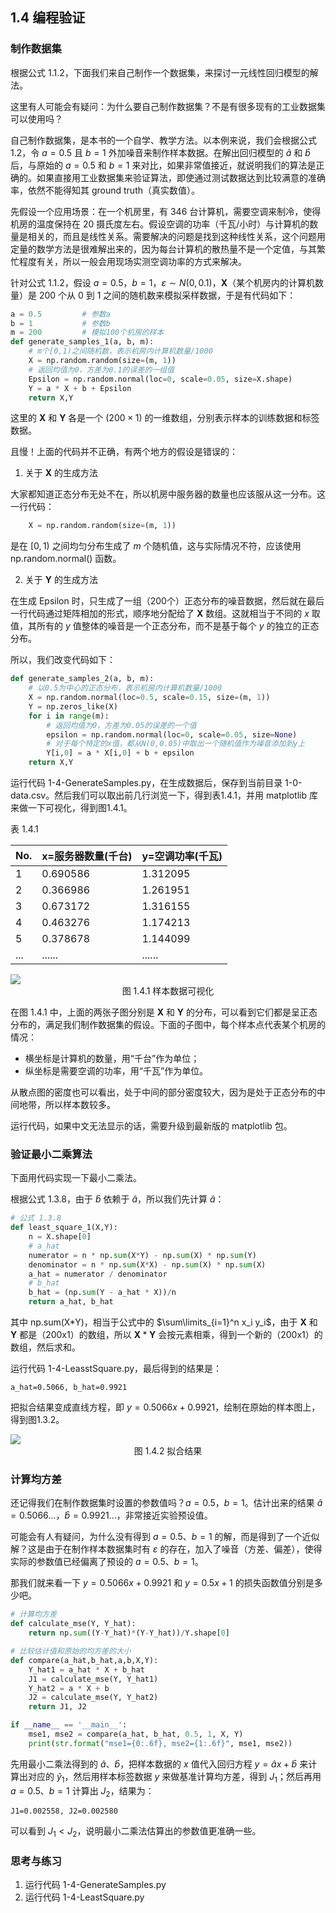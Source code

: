 ## 1.4 编程验证

### 制作数据集

根据公式 1.1.2，下面我们来自己制作一个数据集，来探讨一元线性回归模型的解法。

这里有人可能会有疑问：为什么要自己制作数据集？不是有很多现有的工业数据集可以使用吗？

自己制作数据集，是本书的一个自学、教学方法。以本例来说，我们会根据公式 1.2，令 $a=0.5$ 且 $b=1$ 外加噪音来制作样本数据。在解出回归模型的 $\hat a$ 和 $\hat b$ 后，与原始的 $a=0.5$ 和 $b=1$ 来对比，如果非常值接近，就说明我们的算法是正确的。如果直接用工业数据集来验证算法，即使通过测试数据达到比较满意的准确率，依然不能得知其 ground truth（真实数值）。

先假设一个应用场景：在一个机房里，有 346 台计算机，需要空调来制冷，使得机房的温度保持在 20 摄氏度左右。假设空调的功率（千瓦/小时）与计算机的数量是相关的，而且是线性关系。需要解决的问题是找到这种线性关系，这个问题用定量的数学方法是很难解出来的，因为每台计算机的散热量不是一个定值，与其繁忙程度有关，所以一般会用现场实测空调功率的方式来解决。

针对公式 1.1.2，假设 $a=0.5$，$b=1$，$\varepsilon \sim N(0,0.1)$，$\boldsymbol{X}$（某个机房内的计算机数量）是 200 个从 0 到 1 之间的随机数来模拟采样数据，于是有代码如下：

```Python
a = 0.5         # 参数a
b = 1           # 参数b
m = 200         # 模拟100个机房的样本
def generate_samples_1(a, b, m):
    # m个[0,1)之间随机数，表示机房内计算机数量/1000
    X = np.random.random(size=(m, 1))
    # 返回均值为0，方差为0.1的误差的一组值
    Epsilon = np.random.normal(loc=0, scale=0.05, size=X.shape)
    Y = a * X + b + Epsilon
    return X,Y
```

这里的 $\boldsymbol{X}$ 和 $\boldsymbol{Y}$ 各是一个 $(200\times 1)$ 的一维数组，分别表示样本的训练数据和标签数据。

且慢！上面的代码并不正确，有两个地方的假设是错误的：

1. 关于 $\boldsymbol{X}$ 的生成方法

大家都知道正态分布无处不在，所以机房中服务器的数量也应该服从这一分布。这一行代码：
```Python
    X = np.random.random(size=(m, 1))
```
是在 $[0,1)$ 之间均匀分布生成了 $m$ 个随机值，这与实际情况不符，应该使用 np.random.normal() 函数。

2. 关于 $\boldsymbol{Y}$ 的生成方法

在生成 Epsilon 时，只生成了一组（200个）正态分布的噪音数据，然后就在最后一行代码通过矩阵相加的形式，顺序地分配给了 $\boldsymbol{X}$ 数组。这就相当于不同的 $x$ 取值，其所有的 $y$ 值整体的噪音是一个正态分布，而不是基于每个 $y$ 的独立的正态分布。

所以，我们改变代码如下：
```Python
def generate_samples_2(a, b, m):
    # 以0.5为中心的正态分布，表示机房内计算机数量/1000
    X = np.random.normal(loc=0.5, scale=0.15, size=(m, 1))
    Y = np.zeros_like(X)
    for i in range(m):
        # 返回均值为0，方差为0.05的误差的一个值
        epsilon = np.random.normal(loc=0, scale=0.05, size=None)
        # 对于每个特定的x值，都从N(0,0.05)中取出一个随机值作为噪音添加到y上
        Y[i,0] = a * X[i,0] + b + epsilon
    return X,Y
```
运行代码 1-4-GenerateSamples.py，在生成数据后，保存到当前目录 1-0-data.csv。然后我们可以取出前几行浏览一下，得到表1.4.1，并用 matplotlib 库来做一下可视化，得到图1.4.1。

表 1.4.1

|No.|x=服务器数量(千台)|y=空调功率(千瓦)|
|--|--|--|
|1|0.690586|1.312095|
|2|0.366986|1.261951|
|3|0.673172|1.316155|
|4|0.463276|1.174213|
|5|0.378678|1.144099|
|...|......|......|

<img src="./images/1-4-1.png" />
<center>图 1.4.1 样本数据可视化</center>

在图 1.4.1 中，上面的两张子图分别是 $\boldsymbol{X}$ 和 $\boldsymbol{Y}$ 的分布，可以看到它们都是呈正态分布的，满足我们制作数据集的假设。下面的子图中，每个样本点代表某个机房的情况：

- 横坐标是计算机的数量，用“千台”作为单位；
- 纵坐标是需要空调的功率，用“千瓦”作为单位。

从散点图的密度也可以看出，处于中间的部分密度较大，因为是处于正态分布的中间地带，所以样本数较多。

运行代码，如果中文无法显示的话，需要升级到最新版的 matplotlib 包。


### 验证最小二乘算法

下面用代码实现一下最小二乘法。

根据公式 1.3.8，由于 $\hat{b}$ 依赖于 $\hat{a}$，所以我们先计算 $\hat{a}$：

```Python
# 公式 1.3.8
def least_square_1(X,Y):
    n = X.shape[0]
    # a_hat
    numerator = n * np.sum(X*Y) - np.sum(X) * np.sum(Y)
    denominator = n * np.sum(X*X) - np.sum(X) * np.sum(X)
    a_hat = numerator / denominator
    # b_hat
    b_hat = (np.sum(Y - a_hat * X))/n
    return a_hat, b_hat
```

其中 np.sum(X\*Y)，相当于公式中的 $\sum\limits_{i=1}^n x_i y_i$，由于 $\boldsymbol{X}$ 和 $\boldsymbol{Y}$ 都是（200x1）的数组，所以 $\boldsymbol{X}*\boldsymbol{Y}$ 会按元素相乘，得到一个新的（200x1）的数组，然后求和。

运行代码 1-4-LeasstSquare.py，最后得到的结果是：

```
a_hat=0.5066, b_hat=0.9921
```
把拟合结果变成直线方程，即 $y=0.5066x+0.9921$，绘制在原始的样本图上，得到图1.3.2。

<img src="./images/1-4-2.png" />
<center>图 1.4.2 拟合结果</center>

### 计算均方差

还记得我们在制作数据集时设置的参数值吗？$a=0.5$，$b=1$。估计出来的结果 $\hat a=0.5066...$，$\hat b=0.9921...$，非常接近实验预设值。

可能会有人有疑问，为什么没有得到 $a=0.5、b=1$ 的解，而是得到了一个近似解？这是由于在制作样本数据集时有 $\varepsilon$ 的存在，加入了噪音（方差、偏差），使得实际的参数值已经偏离了预设的 $a=0.5、b=1$。

那我们就来看一下 $y=0.5066x+0.9921$ 和 $y=0.5x+1$ 的损失函数值分别是多少吧。

```Python
# 计算均方差
def calculate_mse(Y, Y_hat):
    return np.sum((Y-Y_hat)*(Y-Y_hat))/Y.shape[0]

# 比较估计值和原始的均方差的大小
def compare(a_hat,b_hat,a,b,X,Y):
    Y_hat1 = a_hat * X + b_hat
    J1 = calculate_mse(Y, Y_hat1)
    Y_hat2 = a * X + b
    J2 = calculate_mse(Y, Y_hat2)
    return J1, J2

if __name__ == '__main__':
    mse1, mse2 = compare(a_hat, b_hat, 0.5, 1, X, Y)
    print(str.format("mse1={0:.6f}, mse2={1:.6f}", mse1, mse2))
```
先用最小二乘法得到的 $\hat{a}、\hat{b}$，把样本数据的 $x$ 值代入回归方程 $y=\hat{a}x+\hat{b}$ 来计算出对应的 $\hat{y}_1$，然后用样本标签数据 $y$ 来做基准计算均方差，得到 $J_1$；然后再用 $a=0.5、b=1$ 计算出 $J_2$，结果为：

```
J1=0.002558, J2=0.002580
```

可以看到 $J_1 < J_2$，说明最小二乘法估算出的参数值更准确一些。

### 思考与练习

1. 运行代码 1-4-GenerateSamples.py
2. 运行代码 1-4-LeastSquare.py
